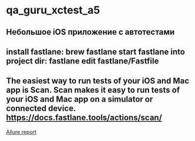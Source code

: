 # qa_guru_xctest_a5
Небольшое iOS приложение с автотестами
---
install fastlane: brew fastlane
start fastlane into project dir: fastlane
edit fastlane/Fastfile
---
The easiest way to run tests of your iOS and Mac app is Scan. Scan makes it easy to run tests of your iOS and Mac app on a simulator or connected device. https://docs.fastlane.tools/actions/scan/
---
[Allure report](https://doroshenkodenis.github.io/qa_guru_xctest_a5/)
